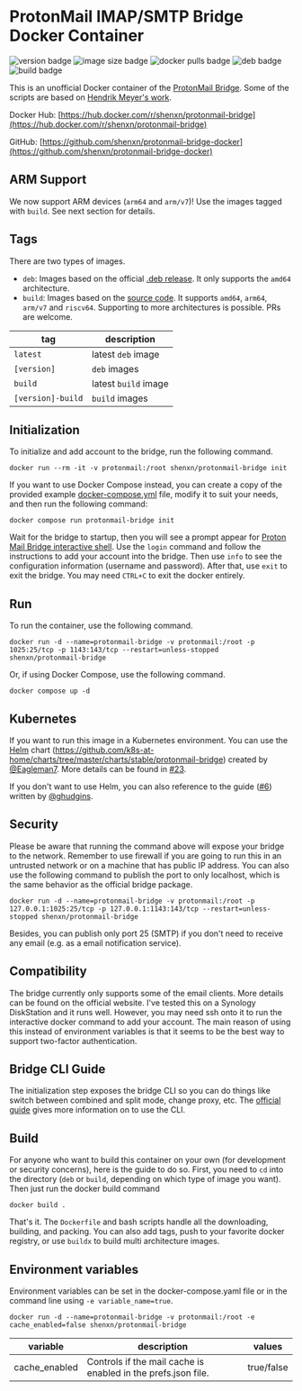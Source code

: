 # ProtonMail IMAP/SMTP Bridge Docker Container

![version badge](https://img.shields.io/docker/v/shenxn/protonmail-bridge)
![image size badge](https://img.shields.io/docker/image-size/shenxn/protonmail-bridge/build)
![docker pulls badge](https://img.shields.io/docker/pulls/shenxn/protonmail-bridge)
![deb badge](https://github.com/shenxn/protonmail-bridge-docker/workflows/pack%20from%20deb/badge.svg)
![build badge](https://github.com/shenxn/protonmail-bridge-docker/workflows/build%20from%20source/badge.svg)

This is an unofficial Docker container of the [ProtonMail Bridge](https://protonmail.com/bridge/). Some of the scripts are based on [Hendrik Meyer's work](https://gitlab.com/T4cC0re/protonmail-bridge-docker).

Docker Hub: [https://hub.docker.com/r/shenxn/protonmail-bridge](https://hub.docker.com/r/shenxn/protonmail-bridge)

GitHub: [https://github.com/shenxn/protonmail-bridge-docker](https://github.com/shenxn/protonmail-bridge-docker)

## ARM Support

We now support ARM devices (`arm64` and `arm/v7`)! Use the images tagged with `build`. See next section for details.

## Tags

There are two types of images.
 - `deb`: Images based on the official [.deb release](https://protonmail.com/bridge/install). It only supports the `amd64` architecture.
 - `build`: Images based on the [source code](https://github.com/ProtonMail/proton-bridge). It supports `amd64`, `arm64`, `arm/v7` and `riscv64`. Supporting to more architectures is possible. PRs are welcome.

tag | description
 -- | --
`latest` | latest `deb` image
`[version]` | `deb` images
`build` | latest `build` image
`[version]-build` | `build` images

## Initialization

To initialize and add account to the bridge, run the following command.

```
docker run --rm -it -v protonmail:/root shenxn/protonmail-bridge init
```

If you want to use Docker Compose instead, you can create a copy of the provided example [docker-compose.yml](docker-compose.yml) file, modify it to suit your needs, and then run the following command:

```
docker compose run protonmail-bridge init
```

Wait for the bridge to startup, then you will see a prompt appear for [Proton Mail Bridge interactive shell](https://proton.me/support/bridge-cli-guide). Use the `login` command and follow the instructions to add your account into the bridge. Then use `info` to see the configuration information (username and password). After that, use `exit` to exit the bridge. You may need `CTRL+C` to exit the docker entirely.

## Run

To run the container, use the following command.

```
docker run -d --name=protonmail-bridge -v protonmail:/root -p 1025:25/tcp -p 1143:143/tcp --restart=unless-stopped shenxn/protonmail-bridge
```

Or, if using Docker Compose, use the following command.

```
docker compose up -d
```

## Kubernetes

If you want to run this image in a Kubernetes environment. You can use the [Helm](https://helm.sh/) chart (https://github.com/k8s-at-home/charts/tree/master/charts/stable/protonmail-bridge) created by [@Eagleman7](https://github.com/Eagleman7). More details can be found in [#23](https://github.com/shenxn/protonmail-bridge-docker/issues/23).

If you don't want to use Helm, you can also reference to the guide ([#6](https://github.com/shenxn/protonmail-bridge-docker/issues/6)) written by [@ghudgins](https://github.com/ghudgins).

## Security

Please be aware that running the command above will expose your bridge to the network. Remember to use firewall if you are going to run this in an untrusted network or on a machine that has public IP address. You can also use the following command to publish the port to only localhost, which is the same behavior as the official bridge package.

```
docker run -d --name=protonmail-bridge -v protonmail:/root -p 127.0.0.1:1025:25/tcp -p 127.0.0.1:1143:143/tcp --restart=unless-stopped shenxn/protonmail-bridge
```

Besides, you can publish only port 25 (SMTP) if you don't need to receive any email (e.g. as a email notification service).

## Compatibility

The bridge currently only supports some of the email clients. More details can be found on the official website. I've tested this on a Synology DiskStation and it runs well. However, you may need ssh onto it to run the interactive docker command to add your account. The main reason of using this instead of environment variables is that it seems to be the best way to support two-factor authentication.

## Bridge CLI Guide

The initialization step exposes the bridge CLI so you can do things like switch between combined and split mode, change proxy, etc. The [official guide](https://protonmail.com/support/knowledge-base/bridge-cli-guide/) gives more information on to use the CLI.

## Build

For anyone who want to build this container on your own (for development or security concerns), here is the guide to do so. First, you need to `cd` into the directory (`deb` or `build`, depending on which type of image you want). Then just run the docker build command
```
docker build .
```

That's it. The `Dockerfile` and bash scripts handle all the downloading, building, and packing. You can also add tags, push to your favorite docker registry, or use `buildx` to build multi architecture images.

## Environment variables
Environment variables can be set in the docker-compose.yaml file or in the command line using `-e variable_name=true`.
```
docker run -d --name=protonmail-bridge -v protonmail:/root -e cache_enabled=false shenxn/protonmail-bridge
```

**variable**|**description**|**values**
-- | -- | --
cache_enabled|Controls if the mail cache is enabled in the prefs.json file.|true/false

